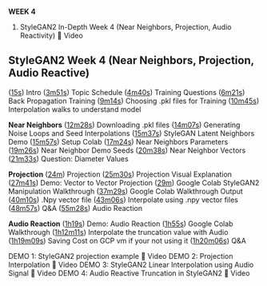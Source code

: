**WEEK 4**
1. StyleGAN2 In-Depth Week 4
(Near Neighbors, Projection, Audio Reactivity)
 🎥 Video

## StyleGAN2 Week 4 (Near Neighbors, Projection, Audio Reactive)

([15s](https://youtu.be/FUwSBU5TrT4?t=15)) Intro
([3m51s](https://youtu.be/FUwSBU5TrT4?t=230)) Topic Schedule
([4m40s](https://youtu.be/FUwSBU5TrT4?t=280)) Training Questions
([6m21s](https://youtu.be/FUwSBU5TrT4?t=381)) Back Propagation Training
([9m14s](https://youtu.be/FUwSBU5TrT4?t=554)) Choosing .pkl files for Training
([10m45s](https://youtu.be/FUwSBU5TrT4?t=645)) Interpolation walks to understand model

**Near Neighbors**
([12m28s](https://youtu.be/FUwSBU5TrT4?t=748)) Downloading .pkl files
([14m07s](https://youtu.be/FUwSBU5TrT4?t=847)) Generating Noise Loops and Seed Interpolations
([15m37s](https://youtu.be/FUwSBU5TrT4?t=937)) StyleGAN Latent Neighbors Demo
([15m57s](https://youtu.be/FUwSBU5TrT4?t=957)) Setup Colab
([17m24s](https://youtu.be/FUwSBU5TrT4?t=1044)) Near Neighbors Parameters
 ([19m26s](https://youtu.be/FUwSBU5TrT4?t=1166)) Near Neighbor Demo Seeds
([20m38s](https://youtu.be/FUwSBU5TrT4?t=1238)) Near Neighbor Vectors
([21m33s](https://youtu.be/FUwSBU5TrT4?t=1293)) Question: Diameter Values

**Projection**
([24m](https://youtu.be/FUwSBU5TrT4?t=1440)) Projection
([25m30s](https://youtu.be/FUwSBU5TrT4?t=1530)) Projection Visual Explanation
([27m41s](https://youtu.be/FUwSBU5TrT4?t=1661)) Demo: Vector to Vector Projection
([29m](https://youtu.be/FUwSBU5TrT4?t=1740)) Google Colab StyleGAN2 Manipulation Walkthrough
([37m29s](https://youtu.be/FUwSBU5TrT4?t=2249)) Google Colab Walkthrough Output
([40m10s](https://youtu.be/FUwSBU5TrT4?t=2410)) .Npy vector file
([43m06s](https://youtu.be/FUwSBU5TrT4?t=2586)) Interpolate using .npy vector files
([48m57s](https://youtu.be/FUwSBU5TrT4?t=2937)) Q&A
([55m28s](https://youtu.be/FUwSBU5TrT4?t=3328)) Audio Reaction

**Audio Reaction**
([1h19s](https://youtu.be/FUwSBU5TrT4?t=3619)) Demo: Audio Reaction
([1h55s](https://youtu.be/FUwSBU5TrT4?t=3655)) Google Colab Walkthrough
([1h12m11s](https://youtu.be/FUwSBU5TrT4?t=4331)) Interpolate the truncation value with Audio
([1h19m09s](https://youtu.be/FUwSBU5TrT4?t=4749)) Saving Cost on GCP vm if your not using it
([1h20m06s](https://youtu.be/FUwSBU5TrT4?t=4806)) Q&A


DEMO 1: StyleGAN2 projection example 🎥 Video
DEMO 2: Projection Interpolation 🎥 Video
DEMO 3: StyleGAN2 Linear Interpolation using Audio Signal 🎥 Video
DEMO 4: Audio Reactive Truncation in StyleGAN2 🎥 Video